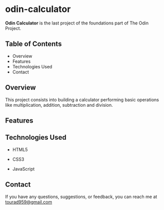# odin-calculator


**Odin Calculator** is the last project of the foundations part of The Odin Project.

## Table of Contents
- Overview
- Features
- Technologies Used
- Contact

## Overview
This project consists into building a calculator performing basic operations like multiplication, addition, subtraction and division.

## Features


## Technologies Used
- HTML5 

- CSS3 

- JavaScript

## Contact
If you have any questions, suggestions, or feedback, you can reach me at tourad959@gmail.com